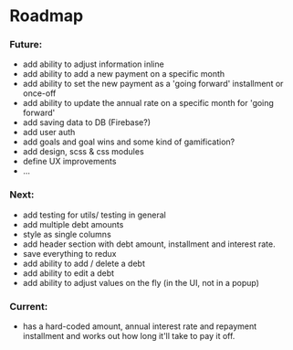 Roadmap
===

### Future:
- add ability to adjust information inline
- add ability to add a new payment on a specific month
- add ability to set the new payment as a 'going forward' installment or once-off 
- add ability to update the annual rate on a specific month for 'going forward'
- add saving data to DB (Firebase?)
- add user auth
- add goals and goal wins and some kind of gamification? 
- add design, scss & css modules
- define UX improvements
- ...

### Next:
- add testing for utils/ testing in general
- add multiple debt amounts
- style as single columns
- add header section with debt amount, installment and interest rate.
- save everything to redux
- add ability to add / delete a debt
- add ability to edit a debt
- add ability to adjust values on the fly (in the UI, not in a popup) 

### Current: 
- has a hard-coded amount, annual interest rate and repayment installment and works out how long it'll take to pay it off. 
